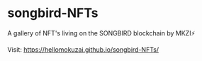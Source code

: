# songbird-NFTs
A gallery of NFT's living on the SONGBIRD blockchain by MKZI⚡️

Visit: https://hellomokuzai.github.io/songbird-NFTs/
